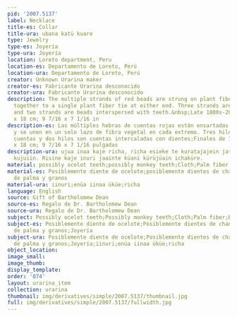 ```yaml
---
pid: '2007.5137'
label: Necklace
title-es: Collar
title-ura: ubana katü kuare
type: Jewelry
type-es: Joyería
type-ura: Joyería
location: Loreto department, Peru
location-es: Departamento de Loreto, Perú
location-ura: Departamento de Loreto, Perú
creator: Unknown Urarina maker
creator-es: Fabricante Urarina desconocido
creator-ura: Fabricante Urarina desconocido
description: The multiple strands of red beads are strung on plant fiber and come
  together to a single plant fiber tie at either end. Three strands are beads only
  and two strands are beads interspersed with teeth.&nbsp;Late 1800s-2007.&nbsp;24
  x 18 cm; 9 7/16 x 7 1/16 in
description-es: Las múltiples hebras de cuentas rojas están ensartadas en fibra vegetal
  y se unen en un solo lazo de fibra vegetal en cada extremo. Tres hilos son solo
  cuentas y dos hilos son cuentas intercaladas con dientes;Finales de 1800-2007;24
  x 18 cm; 9 7/16 x 7 1/16 pulgadas
description-ura: ujua inaa kaje richa, richa esieke te kuratajajein jasisi, karati
  kujuiin. Risine kaje inuri jaainte küani kürüjüain ichaküre.
material: possibly ocelot teeth;possibly monkey teeth;Cloth;Palm fiber;beads
material-es: Posiblemente diente de ocelote;posiblemente dientes de chango;Tela;fibra
  de palma y granos
material-ura: iinuri;enüa iinaa üküe;richa
language: English
source: Gift of Bartholomew Dean
source-es: Regalo de Dr. Bartholomew Dean
source-ura: Regalo de Dr. Bartholomew Dean
subject: Possibly ocelot teeth;Possibly monkey teeth;Cloth;Palm fiber;Beads;Jewelry
subject-es: Posiblemente diente de ocelote;Posiblemente dientes de chango;Tela;Fibra
  de palma y granos;Joyería
subject-ura: Posiblemente diente de ocelote;Posiblemente dientes de chango;Tela;Fibra
  de palma y granos;Joyería;iinuri;enüa iinaa üküe;richa
object_location:
image_small:
image_thumb:
display_template:
order: '074'
layout: urarina_item
collection: urarina
thumbnail: img/derivatives/simple/2007.5137/thumbnail.jpg
full: img/derivatives/simple/2007.5137/fullwidth.jpg
---
```

